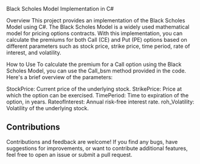 Black Scholes Model Implementation in C#

Overview
This project provides an implementation of the Black Scholes Model using C#. The Black Scholes Model is a widely used mathematical model for pricing options contracts. With this implementation, 
you can calculate the premiums for both Call (CE) and Put (PE) options based on different parameters such as stock price, strike price, time period, rate of interest, and volatility.

How to Use
To calculate the premium for a Call option using the Black Scholes Model, you can use the Call_bsm method provided in the code. Here's a brief overview of the parameters:

StockPrice: Current price of the underlying stock.
StrikePrice: Price at which the option can be exercised.
TimePeriod: Time to expiration of the option, in years.
RateofInterest: Annual risk-free interest rate.
roh_Volatility: Volatility of the underlying stock.





## Contributions
Contributions and feedback are welcome! If you find any bugs, have suggestions for improvements, or want to contribute additional features, feel free to open an issue or submit a pull request.
